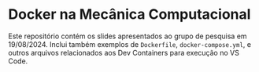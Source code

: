 # Docker na Mecânica Computacional

Este repositório contém os slides apresentados ao grupo de pesquisa em 19/08/2024. Inclui também exemplos de `Dockerfile`, `docker-compose.yml`, e outros arquivos relacionados aos Dev Containers para execução no VS Code.
